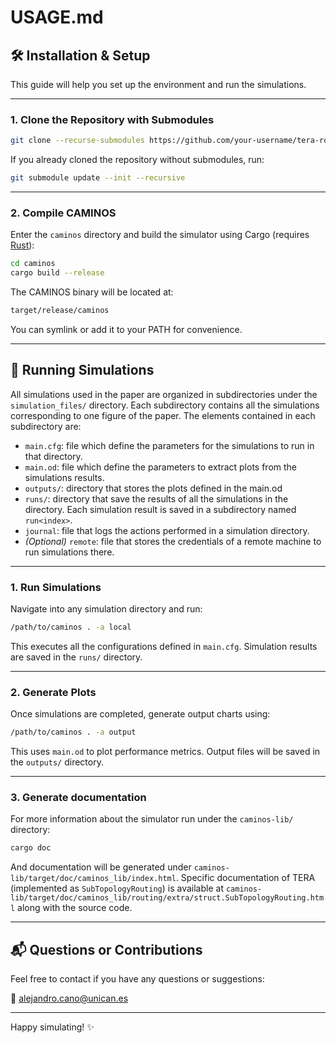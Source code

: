# USAGE.md

## 🛠️ Installation & Setup

This guide will help you set up the environment and run the simulations.

---

### 1. Clone the Repository with Submodules

```bash
git clone --recurse-submodules https://github.com/your-username/tera-routing-sim.git
```

If you already cloned the repository without submodules, run:

```bash
git submodule update --init --recursive
```

---

### 2. Compile CAMINOS

Enter the `caminos` directory and build the simulator using Cargo (requires [Rust](https://www.rust-lang.org/tools/install)):

```bash
cd caminos
cargo build --release
```

The CAMINOS binary will be located at:

```bash
target/release/caminos
```

You can symlink or add it to your PATH for convenience.

---

## 🚀 Running Simulations

All simulations used in the paper are organized in subdirectories under the `simulation_files/` directory.
Each subdirectory contains all the simulations corresponding to one figure of the paper.
The elements contained in each subdirectory are:

- `main.cfg`: file which define the parameters for the simulations to run in that directory.
- `main.od`: file which define the parameters to extract plots from the simulations results.
- `outputs/`: directory that stores the plots defined in the main.od
- `runs/`: directory that save the results of all the simulations in the directory. Each simulation result is saved in a subdirectory named `run<index>`.
- `journal`: file that logs the actions performed in a simulation directory.
- *(Optional)* `remote`: file that stores the credentials of a remote machine to run simulations there.

---

### 1. Run Simulations

Navigate into any simulation directory and run:

```bash
/path/to/caminos . -a local
```

This executes all the configurations defined in `main.cfg`. Simulation results are saved in the `runs/` directory.

---

### 2. Generate Plots

Once simulations are completed, generate output charts using:

```bash
/path/to/caminos . -a output
```

This uses `main.od` to plot performance metrics. Output files will be saved in the `outputs/` directory.

---

### 3. Generate documentation

For more information about the simulator run under the `caminos-lib/` directory:
```bash
cargo doc
```

And documentation will be generated under `caminos-lib/target/doc/caminos_lib/index.html`.
Specific documentation of TERA (implemented as `SubTopologyRouting`) is available at `caminos-lib/target/doc/caminos_lib/routing/extra/struct.SubTopologyRouting.html` along with the source code.

---



## 📬 Questions or Contributions

Feel free to contact if you have any questions or suggestions:

📧 [alejandro.cano@unican.es](mailto\:alejandro.cano@unican.es)

---

Happy simulating! ✨
